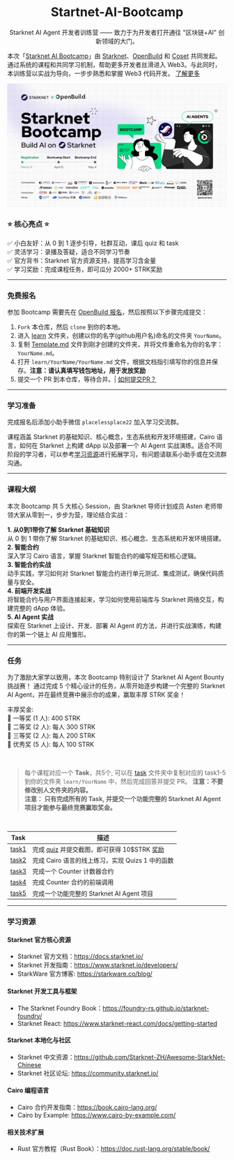 <div align="center">
    <h1>Startnet-AI-Bootcamp</h1>
    <p>Starknet AI Agent 开发者训练营 —— 致力于为开发者打开通往 "区块链+AI" 创新领域的大门。
</p>
</div>

本次「[Starknet AI Bootcamp](https://openbuild.xyz/learn/challenges/2063566106)」由 [Starknet](https://www.starknet.io/)、[OpenBuild](https://openbuild.xyz/) 和 [Coset](https://coset.io/) 共同发起。通过系统的课程和共同学习机制，帮助更多开发者丝滑进入 Web3。与此同时，本训练营以实战为导向，一步步熟悉和掌握 Web3 代码开发。 [了解更多](https://mp.weixin.qq.com/s/J3vJ5YEKNfzujVWILEcN0w)

![Bootcamp](./public/bootcamp.png)

### ⭐ 核心亮点 ⭐ 
✅ 小白友好：从 0 到 1 逐步引导，社群互动，课后 quiz 和 task  
✅ 灵活学习：录播及答疑，适合不同学习节奏  
✅ 官方背书：Starknet 官方资源支持，提高学习含金量  
✅ 学习奖励：完成课程任务，即可瓜分 2000+ STRK奖励  

---

### 免费报名

参加 Bootcamp 需要先在 [OpenBuild 报名](https://openbuild.xyz/learn/challenges/2063566106)，然后按照以下步骤完成提交：

1. `Fork` 本仓库，然后 `clone` 到你的本地。
2. 进入 [learn](./learn) 文件夹，创建以你的名字(github用户名)命名的文件夹 `YourName`。
3. 复制 [Template.md](./Template.md) 文件到刚才创建的文件夹，并将文件重命名为你的名字：`YourName.md`。
4. 打开 `learn/YourName/YourName.md` 文件，根据文档指引填写你的信息并保存。**注意：请认真填写钱包地址，用于发放奖励**
5. 提交一个 PR 到本仓库，等待合并。| [如何提交PR？](https://juejin.cn/post/7021727244124962846)

---

### 学习准备

完成报名后添加小助手微信 `placelessplace22` 加入学习交流群。

课程涵盖 Starknet 的基础知识、核心概念，生态系统和开发环境搭建，Cairo 语言，如何在 Starknet 上构建 dApp 以及部署一个 AI Agent 实战演练。适合不同阶段的学习者，可以参考[学习资源](#学习资源)进行拓展学习，有问题请联系小助手或在交流群沟通。

---

### 课程大纲

本次 Bootcamp 共 5 大核心 Session，由 Starknet 导师计划成员 Asten 老师带领大家从零到一，步步为营，理论结合实战：

**1. 从0到1带你了解 Starknet 基础知识**  
	从 0 到 1 带你了解 Starknet 的基础知识、核心概念、生态系统和开发环境搭建。  
**2. 智能合约**   
	深入学习 Cairo 语言，掌握 Starknet 智能合约的编写规范和核心逻辑。  
**3. 智能合约实战**   
	动手实践，学习如何对 Starknet 智能合约进行单元测试、集成测试，确保代码质量与安全。   
**4. 前端开发实战**  
	将智能合约与用户界面连接起来，学习如何使用前端库与 Starknet 网络交互，构建完整的 dApp 体验。  
**5. AI Agent 实战**  
	探索在 Starknet 上设计、开发、部署 AI Agent 的方法，并进行实战演练，构建你的第一个链上 AI 应用雏形。  

---

### 任务

为了激励大家学以致用，本次 Bootcamp 特别设计了 Starknet AI Agent Bounty 挑战赛！ 通过完成 5 个精心设计的任务，从零开始逐步构建一个完整的 Starknet AI Agent，并在最终竞赛中展示你的成果，赢取丰厚 STRK 奖金！

丰厚奖金:  
🥇 一等奖 (1 人): 400 STRK  
🥈 二等奖 (2 人): 每人 300 STRK  
🥉 三等奖 (2 人): 每人 200 STRK  
🏅 优秀奖 (5 人): 每人 100 STRK  

<br>

>每个课程对应一个 **Task**，共5个, 可以在 [task](./task) 文件夹中复制对应的 task1-5 到你的文件夹 `learn/YourName` 中，然后完成回答并提交 PR。 **注意：不要修改别人文件夹的内容。**  
>**注意： 只有完成所有的 Task, 并提交一个功能完整的 Starknet AI Agent 项目才能参与最终竞赛赢取奖金。**

<br>

| Task                     | 描述                                                                                                                                                                      | 
|--------------------------|---------------------------------------------------------------------------------------------------------------------------------------------------------------------------|
| [task1](./task/task1.md) | 完成 [quiz](https://openbuild.xyz/quiz/2025041601) 并提交截图，即可获得 10\$STRK [奖励](https://github.com/openbuildxyz/Startnet-AI-Bootcamp/blob/main/reward/task1.md)   |
| [task2](./task/task2.md) | 完成 Cairo 语言的线上练习，实现 Quizs 1 中的函数                                                                                                                          |
| [task3](./task/task3.md) | 完成一个 Counter 计数器合约                                                                                                                                               |
| [task4](./task/task4.md) | 完成 Counter 合约的前端调用                                                                                                                                               |
| [task5](./task/task5.md) | 完成一个功能完整的 Starknet AI Agent 项目                                                                                                                                 |

---

### 学习资源

#### Starknet 官方核心资源

- Starknet 官方文档：https://docs.starknet.io/
- Starknet 开发指南：https://www.starknet.io/developers/
- StarkWare 官方博客: https://starkware.co/blog/

#### Starknet 开发工具与框架

- The Starknet Foundry Book：https://foundry-rs.github.io/starknet-foundry/
- Starknet React: https://www.starknet-react.com/docs/getting-started

#### Starknet 本地化与社区

- Starknet 中文资源：https://github.com/Starknet-ZH/Awesome-StarkNet-Chinese
- Starknet 社区论坛: https://community.starknet.io/

#### Cairo 编程语言

- Cairo 合约开发指南：https://book.cairo-lang.org/
- Cairo by Example: https://www.cairo-by-example.com/

#### 相关技术扩展

- Rust 官方教程（Rust Book）：https://doc.rust-lang.org/stable/book/
